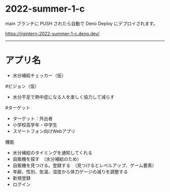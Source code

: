 # 2022-summer-1-c

main ブランチに PUSH されたら自動で Deno Deploy にデプロイされます。

https://jigintern-2022-summer-1-c.deno.dev/


---

# アプリ名
- 水分補給チェッカー（仮）

#ビジョン（仮）
- 水分不足で熱中症になる人を楽しく協力して減らす

#ターゲット
- ターゲット：外出者
- 小学校高学年 - 中学生
- スマートフォン向けWebアプリ

機能
- 水分補給のタイミングを通知してくれる　　　　　
- 自販機を探す　（水分補給のため）　　
- 自販機を見つける。登録する　（見つけるとレベルアップ、ゲーム要素）　　
- 年齢、性別、気温、湿度から体力ゲージの減りを調整する　　
- 新規登録　　
- ログイン　　



